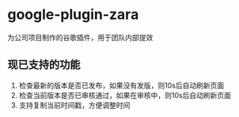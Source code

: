 # google-plugin-zara
为公司项目制作的谷歌插件，用于团队内部提效

## 现已支持的功能

1. 检查最新的版本是否已发布，如果没有发版，则10s后自动刷新页面
2. 检查当前版本是否已审核通过，如果在审核中，则10s后自动刷新页面
3. 支持复制当前时间戳，方便调整时间